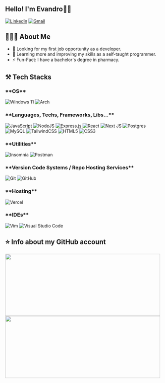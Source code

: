 ## Hello! I'm <strong>Evandro</strong>👋🏻

[![Linkedin](https://img.shields.io/badge/linkedin-%230077B5.svg?style=for-the-badge&logo=linkedin&logoColor=white)](https://www.linkedin.com/in/evandro-souzac/)
[![Gmail](https://img.shields.io/badge/Gmail-D14836?style=for-the-badge&logo=gmail&logoColor=white)](mailto:evandro.souzac@gmail.com)

## 🧑🏻‍💻 <strong>About Me</strong>
- 👀 Looking for my first job opportunity as a developer. 
- 🌱 Learning more and improving my skills as a self-taught programmer.
- ⚡️ Fun-Fact: I have a bachelor's degree in pharmacy.


## ⚒️ <strong>Tech Stacks</strong>

<h3>**OS**</h3>

![Windows 11](https://img.shields.io/badge/Windows%2011-%230079d5.svg?style=for-the-badge&logo=Windows%2011&logoColor=white)
![Arch](https://img.shields.io/badge/Arch%20Linux-1793D1?logo=arch-linux&logoColor=fff&style=for-the-badge)

<h3>**Languages, Techs, Frameworks, Libs...**</h3>

![JavaScript](https://img.shields.io/badge/javascript-%23323330.svg?style=for-the-badge&logo=javascript&logoColor=%23F7DF1E)
![NodeJS](https://img.shields.io/badge/node.js-6DA55F?style=for-the-badge&logo=node.js&logoColor=white)
![Express.js](https://img.shields.io/badge/express.js-%23404d59.svg?style=for-the-badge&logo=express&logoColor=%2361DAFB)
![React](https://img.shields.io/badge/react-%2320232a.svg?style=for-the-badge&logo=react&logoColor=%2361DAFB)
![Next JS](https://img.shields.io/badge/Next-black?style=for-the-badge&logo=next.js&logoColor=white)
![Postgres](https://img.shields.io/badge/postgres-%23316192.svg?style=for-the-badge&logo=postgresql&logoColor=white)
![MySQL](https://img.shields.io/badge/mysql-%2300f.svg?style=for-the-badge&logo=mysql&logoColor=white)
![TailwindCSS](https://img.shields.io/badge/tailwindcss-%2338B2AC.svg?style=for-the-badge&logo=tailwind-css&logoColor=white)
![HTML5](https://img.shields.io/badge/html5-%23E34F26.svg?style=for-the-badge&logo=html5&logoColor=white)
![CSS3](https://img.shields.io/badge/css3-%231572B6.svg?style=for-the-badge&logo=css3&logoColor=white)

<h3>**Utilities**</h3>

![Insomnia](https://img.shields.io/badge/Insomnia-black?style=for-the-badge&logo=insomnia&logoColor=5849BE)
![Postman](https://img.shields.io/badge/Postman-FF6C37?style=for-the-badge&logo=postman&logoColor=white)

<h3>**Version Code Systems / Repo Hosting Services**</h3>

![Git](https://img.shields.io/badge/git-%23F05033.svg?style=for-the-badge&logo=git&logoColor=white)
![GitHub](https://img.shields.io/badge/github-%23121011.svg?style=for-the-badge&logo=github&logoColor=white)

<h3>**Hosting**</h3>

![Vercel](https://img.shields.io/badge/vercel-%23000000.svg?style=for-the-badge&logo=vercel&logoColor=white)

<h3>**IDEs**</h3>

![Vim](https://img.shields.io/badge/VIM-%2311AB00.svg?style=for-the-badge&logo=vim&logoColor=white)
![Visual Studio Code](https://img.shields.io/badge/Visual%20Studio%20Code-0078d7.svg?style=for-the-badge&logo=visual-studio-code&logoColor=white)


## ⭐ <strong>Info about my GitHub account</strong>

<a href="https://github.com/evans-costa">
  <img height=200 width=500 align="center" src="https://github-readme-stats.vercel.app/api?username=evans-costa&show_icons=true&theme=synthwave&rank_icon=github" />
</a>
<a href="https://github.com/evans-costa">
  <img height=200 width=500 align="center" src="https://github-readme-stats.vercel.app/api/top-langs/?username=evans-costa&theme=synthwave&layout=compact&langs_count=8&card_width=320" />
</a>
